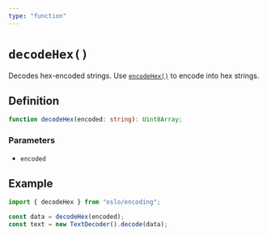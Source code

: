 ```yaml
---
type: "function"
---
```


# `decodeHex()`

Decodes hex-encoded strings. Use [`encodeHex()`](ref:crypto) to encode into hex strings.

## Definition

```ts
function decodeHex(encoded: string): Uint8Array;
```

### Parameters

- `encoded`

## Example

```ts
import { decodeHex } from "oslo/encoding";

const data = decodeHex(encoded);
const text = new TextDecoder().decode(data);
```
